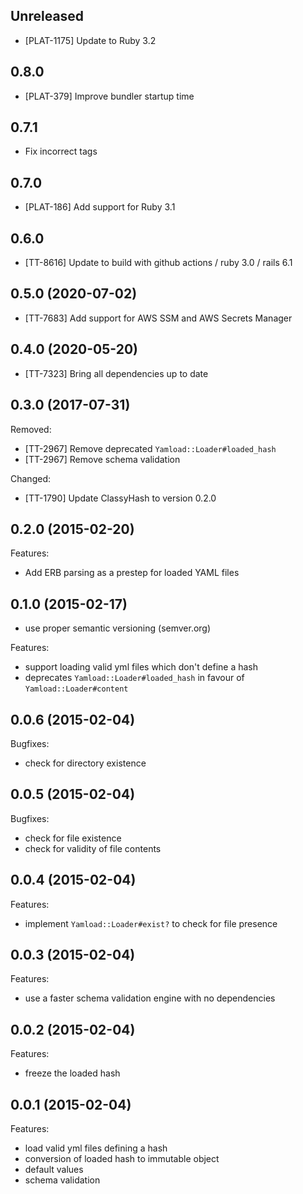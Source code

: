 ## Unreleased

- [PLAT-1175] Update to Ruby 3.2

## 0.8.0

- [PLAT-379] Improve bundler startup time

## 0.7.1

- Fix incorrect tags

## 0.7.0

- [PLAT-186] Add support for Ruby 3.1

## 0.6.0

- [TT-8616] Update to build with github actions / ruby 3.0 / rails 6.1

## 0.5.0 (2020-07-02)

- [TT-7683] Add support for AWS SSM and AWS Secrets Manager

## 0.4.0 (2020-05-20)

- [TT-7323] Bring all dependencies up to date

## 0.3.0 (2017-07-31)

Removed:

- [TT-2967] Remove deprecated `Yamload::Loader#loaded_hash`
- [TT-2967] Remove schema validation

Changed:

- [TT-1790] Update ClassyHash to version 0.2.0

## 0.2.0 (2015-02-20)

Features:

- Add ERB parsing as a prestep for loaded YAML files

## 0.1.0 (2015-02-17)

- use proper semantic versioning (semver.org)

Features:

- support loading valid yml files which don't define a hash
- deprecates `Yamload::Loader#loaded_hash` in favour of `Yamload::Loader#content`

## 0.0.6 (2015-02-04)

Bugfixes:

- check for directory existence

## 0.0.5 (2015-02-04)

Bugfixes:

- check for file existence
- check for validity of file contents

## 0.0.4 (2015-02-04)

Features:

- implement `Yamload::Loader#exist?` to check for file presence

## 0.0.3 (2015-02-04)

Features:

- use a faster schema validation engine with no dependencies

## 0.0.2 (2015-02-04)

Features:

- freeze the loaded hash

## 0.0.1 (2015-02-04)

Features:

- load valid yml files defining a hash
- conversion of loaded hash to immutable object
- default values
- schema validation
